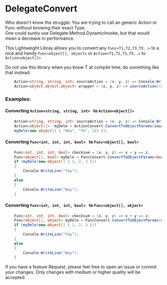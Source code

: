 # DelegateConvert

Who doesn't know the struggle: You are trying to call an generic Action or Func without knowing their exact Type. <br>
One could surely use Delegate.Method.DynamicInvoke, but that would mean a decrease in performance.

This Lightweight Libray allows you to convert any  ```Func<T1,T2,T3,TX..>``` to a nice and handy ```Func<object[], object>``` or ```Action<T1,T2,T3,TX..>``` to ```Action<object[]>```

Do not use this library when you know T at compile time, do something like that instead: 
```csharp
	Action<string, string, int> sourceAction = (x, y, z) => Console.WriteLine($"STR1: {x} STR2: {y} INT: {z}");
 	Action<object,object,object> wrapper = (x, y, z) => sourceAction((string)x,(string)y,(int)z);
```


### Examples:
#### Converting ```Action<string, string, int> ``` to ```Action<object[]>```
```csharp
	Action<string, string, int> sourceAction = (x, y, z) => Console.WriteLine($"STR1: {x} STR2: {y} INT: {z}");
	Action<object[]>  myDele = ActionConvert.ConvertToObjectParams(sourceAction);
	myDele(new object[] { "Hey", "Yo", 123 });
```
#### Converting ```Func<int, int, int, bool> ``` to ```Func<object[], bool>```
```csharp
    Func<int, int, int, bool> checksum = (x, y, z) => x + y == z;
    Func<object[], bool> myDele = FuncConvert.ConvertToObjectParams<bool>(checksum);
    if (myDele(new object[] { 1, 2, 3 }))
    {
    	Console.WriteLine("Yay");
    }
    else
    {
    	Console.WriteLine("Nay");
    }
```

#### Converting ```Func<int, int, int, bool> ``` to ```Func<object[], object>```
```csharp
    Func<int, int, int, bool> checksum = (x, y, z) => x + y == z;
    Func<object[], object> myDele = FuncConvert.ConvertToObjectParams(checksum);
    if (myDele(new object[] { 1, 2, 3 }))
    {
    	Console.WriteLine("Yay");
    }
    else
    {
    	Console.WriteLine("Nay");
    }
```



If you have a feature Request, please feel free to open an issue or commit your changes. Only changes with medium or higher quality will be accepted.
